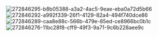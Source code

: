 ![272846295-b8b05388-a3a2-4ac5-9eae-eba0a72d5b66](https://github.com/Holid3n/DemoEkzamen/assets/97594334/359fd341-88e8-4e22-86b6-c6784d318d7c)
![272846292-a992f339-26f1-4129-82a4-494f740dce86](https://github.com/Holid3n/DemoEkzamen/assets/97594334/9831845c-b82e-4849-bde1-8577af9a2223)
![272846289-caa8e88c-566b-479e-85ed-ce8966bc0b1c](https://github.com/Holid3n/DemoEkzamen/assets/97594334/ae8d185a-efc4-4181-bee0-87f03a0d206a)
![272846276-11bc28f8-cff9-49f3-9a71-9c6b228aee9c](https://github.com/Holid3n/DemoEkzamen/assets/97594334/2027f2cd-70f5-49b3-94fa-770bb03945c7)
